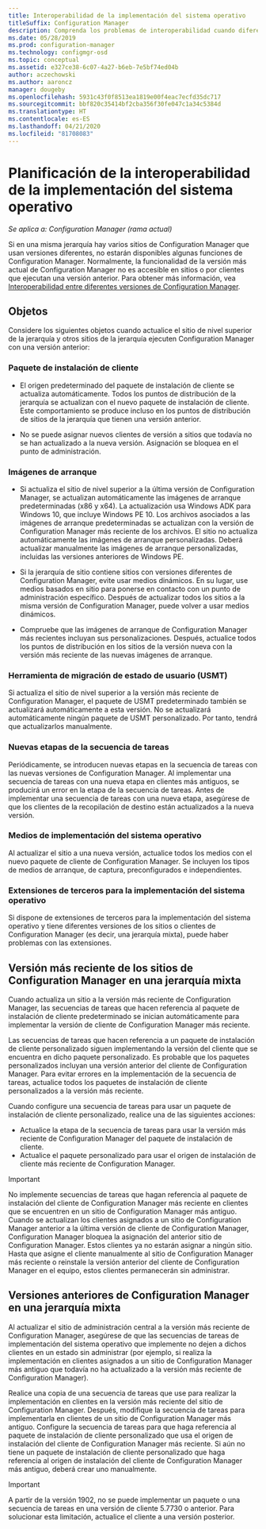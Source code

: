 ```yaml
---
title: Interoperabilidad de la implementación del sistema operativo
titleSuffix: Configuration Manager
description: Comprenda los problemas de interoperabilidad cuando diferentes sitios de Configuration Manager en una sola jerarquía usan versiones diferentes.
ms.date: 05/28/2019
ms.prod: configuration-manager
ms.technology: configmgr-osd
ms.topic: conceptual
ms.assetid: e327ce38-6c07-4a27-b6eb-7e5bf74ed04b
author: aczechowski
ms.author: aaroncz
manager: dougeby
ms.openlocfilehash: 5931c43f0f8513ea1819e00f4eac7ecfd35dc717
ms.sourcegitcommit: bbf820c35414bf2cba356f30fe047c1a34c5384d
ms.translationtype: HT
ms.contentlocale: es-ES
ms.lasthandoff: 04/21/2020
ms.locfileid: "81708083"
---
```

# <a name="plan-for-os-deployment-interoperability"></a>Planificación de la interoperabilidad de la implementación del sistema operativo

*Se aplica a: Configuration Manager (rama actual)*

Si en una misma jerarquía hay varios sitios de Configuration Manager que usan versiones diferentes, no estarán disponibles algunas funciones de Configuration Manager. Normalmente, la funcionalidad de la versión más actual de Configuration Manager no es accesible en sitios o por clientes que ejecutan una versión anterior. Para obtener más información, vea [Interoperabilidad entre diferentes versiones de Configuration Manager](../../core/plan-design/hierarchy/interoperability-between-different-versions.md).  


## <a name="objects"></a>Objetos

Considere los siguientes objetos cuando actualice el sitio de nivel superior de la jerarquía y otros sitios de la jerarquía ejecuten Configuration Manager con una versión anterior:  

### <a name="client-installation-package"></a>Paquete de instalación de cliente  

- El origen predeterminado del paquete de instalación de cliente se actualiza automáticamente. Todos los puntos de distribución de la jerarquía se actualizan con el nuevo paquete de instalación de cliente. Este comportamiento se produce incluso en los puntos de distribución de sitios de la jerarquía que tienen una versión anterior.  

- No se puede asignar nuevos clientes de versión a sitios que todavía no se han actualizado a la nueva versión. Asignación se bloquea en el punto de administración.  

### <a name="boot-images"></a>Imágenes de arranque  

- Si actualiza el sitio de nivel superior a la última versión de Configuration Manager, se actualizan automáticamente las imágenes de arranque predeterminadas (x86 y x64). La actualización usa Windows ADK para Windows 10, que incluye Windows PE 10. Los archivos asociados a las imágenes de arranque predeterminadas se actualizan con la versión de Configuration Manager más reciente de los archivos. El sitio no actualiza automáticamente las imágenes de arranque personalizadas. Deberá actualizar manualmente las imágenes de arranque personalizadas, incluidas las versiones anteriores de Windows PE.  

- Si la jerarquía de sitio contiene sitios con versiones diferentes de Configuration Manager, evite usar medios dinámicos. En su lugar, use medios basados en sitio para ponerse en contacto con un punto de administración específico. Después de actualizar todos los sitios a la misma versión de Configuration Manager, puede volver a usar medios dinámicos.

- Compruebe que las imágenes de arranque de Configuration Manager más recientes incluyan sus personalizaciones. Después, actualice todos los puntos de distribución en los sitios de la versión nueva con la versión más reciente de las nuevas imágenes de arranque.  

### <a name="user-state-migration-tool-usmt"></a>Herramienta de migración de estado de usuario (USMT)  

Si actualiza el sitio de nivel superior a la versión más reciente de Configuration Manager, el paquete de USMT predeterminado también se actualizará automáticamente a esta versión. No se actualizará automáticamente ningún paquete de USMT personalizado. Por tanto, tendrá que actualizarlos manualmente.  

### <a name="new-task-sequence-steps"></a>Nuevas etapas de la secuencia de tareas  

Periódicamente, se introducen nuevas etapas en la secuencia de tareas con las nuevas versiones de Configuration Manager. Al implementar una secuencia de tareas con una nueva etapa en clientes más antiguos, se producirá un error en la etapa de la secuencia de tareas. Antes de implementar una secuencia de tareas con una nueva etapa, asegúrese de que los clientes de la recopilación de destino están actualizados a la nueva versión.  

### <a name="os-deployment-media"></a>Medios de implementación del sistema operativo  

Al actualizar el sitio a una nueva versión, actualice todos los medios con el nuevo paquete de cliente de Configuration Manager. Se incluyen los tipos de medios de arranque, de captura, preconfigurados e independientes.

### <a name="third-party-extensions-to-os-deployment"></a>Extensiones de terceros para la implementación del sistema operativo  

Si dispone de extensiones de terceros para la implementación del sistema operativo y tiene diferentes versiones de los sitios o clientes de Configuration Manager (es decir, una jerarquía mixta), puede haber problemas con las extensiones.  


## <a name="latest-version-of-configuration-manager-sites-in-a-mixed-hierarchy"></a>Versión más reciente de los sitios de Configuration Manager en una jerarquía mixta  

Cuando actualiza un sitio a la versión más reciente de Configuration Manager, las secuencias de tareas que hacen referencia al paquete de instalación de cliente predeterminado se inician automáticamente para implementar la versión de cliente de Configuration Manager más reciente.

Las secuencias de tareas que hacen referencia a un paquete de instalación de cliente personalizado siguen implementando la versión del cliente que se encuentra en dicho paquete personalizado. Es probable que los paquetes personalizados incluyan una versión anterior del cliente de Configuration Manager. Para evitar errores en la implementación de la secuencia de tareas, actualice todos los paquetes de instalación de cliente personalizados a la versión más reciente.

Cuando configure una secuencia de tareas para usar un paquete de instalación de cliente personalizado, realice una de las siguientes acciones:

- Actualice la etapa de la secuencia de tareas para usar la versión más reciente de Configuration Manager del paquete de instalación de cliente.
- Actualice el paquete personalizado para usar el origen de instalación de cliente más reciente de Configuration Manager.

> [!IMPORTANT]  
> No implemente secuencias de tareas que hagan referencia al paquete de instalación del cliente de Configuration Manager más reciente en clientes que se encuentren en un sitio de Configuration Manager más antiguo. Cuando se actualizan los clientes asignados a un sitio de Configuration Manager anterior a la última versión de cliente de Configuration Manager, Configuration Manager bloquea la asignación del anterior sitio de Configuration Manager. Estos clientes ya no estarán asignar a ningún sitio. Hasta que asigne el cliente manualmente al sitio de Configuration Manager más reciente o reinstale la versión anterior del cliente de Configuration Manager en el equipo, estos clientes permanecerán sin administrar.


## <a name="older-versions-of-configuration-manager-in-a-mixed-hierarchy"></a>Versiones anteriores de Configuration Manager en una jerarquía mixta  

Al actualizar el sitio de administración central a la versión más reciente de Configuration Manager, asegúrese de que las secuencias de tareas de implementación del sistema operativo que implemente no dejen a dichos clientes en un estado sin administrar (por ejemplo, si realiza la implementación en clientes asignados a un sitio de Configuration Manager más antiguo que todavía no ha actualizado a la versión más reciente de Configuration Manager).

Realice una copia de una secuencia de tareas que use para realizar la implementación en clientes en la versión más reciente del sitio de Configuration Manager. Después, modifique la secuencia de tareas para implementarla en clientes de un sitio de Configuration Manager más antiguo. Configure la secuencia de tareas para que haga referencia al paquete de instalación de cliente personalizado que usa el origen de instalación del cliente de Configuration Manager más reciente. Si aún no tiene un paquete de instalación de cliente personalizado que haga referencia al origen de instalación del cliente de Configuration Manager más antiguo, deberá crear uno manualmente.  

> [!Important]  
> A partir de la versión 1902, no se puede implementar un paquete o una secuencia de tareas en una versión de cliente 5.7730 o anterior. Para solucionar esta limitación, actualice el cliente a una versión posterior.<!-- SCCMDocs-pr issue #3493 -->
